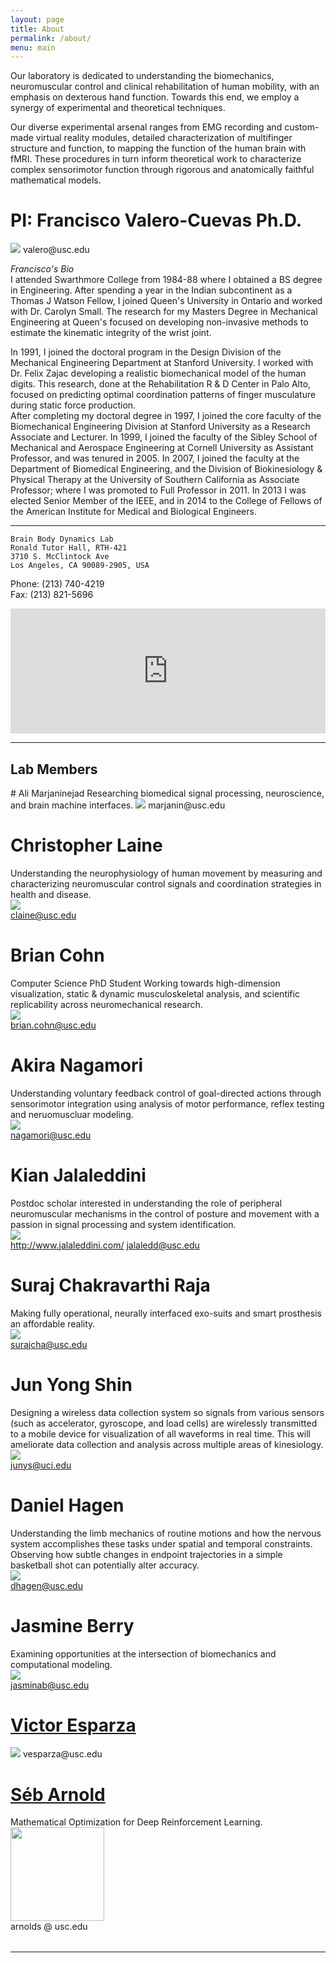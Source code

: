 ```yaml
---
layout: page
title: About
permalink: /about/
menu: main
---
```



Our laboratory is dedicated to understanding the biomechanics, neuromuscular control and clinical rehabilitation of human mobility, with an emphasis on dexterous hand function. Towards this end, we employ a synergy of experimental and theoretical techniques.

Our diverse experimental arsenal ranges from EMG recording and custom-made virtual reality modules, detailed characterization of multifinger structure and function, to mapping the function of the human brain with fMRI. These procedures in turn inform theoretical work to characterize complex sensorimotor function through rigorous and anatomically faithful mathematical models.

# PI: Francisco Valero-Cuevas Ph.D.
<img src="../Photos/francisco.jpg">  
valero@usc.edu

*Francisco's Bio*  
I attended Swarthmore College from 1984-88 where I obtained a BS degree in Engineering. After spending a year in the Indian subcontinent as a Thomas J Watson Fellow, I joined Queen's University in Ontario and worked with Dr. Carolyn Small. The research for my Masters Degree in Mechanical Engineering at Queen's focused on developing non-invasive methods to estimate the kinematic integrity of the wrist joint.

In 1991, I joined the doctoral program in the Design Division of the Mechanical Engineering Department at Stanford University. I worked with Dr. Felix Zajac developing a realistic biomechanical model of the human digits. This research, done at the Rehabilitation R & D Center in Palo Alto, focused on predicting optimal coordination patterns of finger musculature during static force production.  
After completing my doctoral degree in 1997, I joined the core faculty of the Biomechanical Engineering Division at Stanford University as a Research Associate and Lecturer. In 1999, I joined the faculty of the Sibley School of Mechanical and Aerospace Engineering at Cornell University as Assistant Professor, and was tenured in 2005. In 2007, I joined the faculty at the Department of Biomedical Engineering, and the Division of Biokinesiology & Physical Therapy at the University of Southern California as Associate Professor; where I was promoted to Full Professor in 2011. In 2013 I was elected Senior Member of the IEEE, and in 2014 to the College of Fellows of the American Institute for Medical and Biological Engineers.  

-------------------------------------------  


```
Brain Body Dynamics Lab  
Ronald Tutor Hall, RTH-421  
3710 S. McClintock Ave  
Los Angeles, CA 90089-2905, USA 
```

Phone: (213) 740-4219  
Fax: (213) 821-5696

<iframe src="https://www.google.com/maps/embed?pb=!1m18!1m12!1m3!1d3306.924975500565!2d-118.29214788478588!3d34.02013668061464!2m3!1f0!2f0!3f0!3m2!1i1024!2i768!4f13.1!3m3!1m2!1s0x80c2c7fc9ad4d9bd%3A0x7f0dfd17fcb6ec29!2s3710+McClintock+Ave%2C+Los+Angeles%2C+CA+90089!5e0!3m2!1sen!2sus!4v1453572044486" width="100%" height="200" frameborder="0" style="border:0" allowfullscreen></iframe>


-------------------------------------------


## Lab Members

<table>
# Ali Marjaninejad  
Researching biomedical signal processing, neuroscience, and brain machine interfaces.  
<img src="../Photos/ali.jpg">  
marjanin@usc.edu

# Christopher Laine
Understanding the neurophysiology of human movement by measuring and characterizing neuromuscular control signals and coordination strategies in health and disease.  
<img src="../Photos/chris.jpg">  
claine@usc.edu

# Brian Cohn
Computer Science PhD Student
Working towards high-dimension visualization, static & dynamic musculoskeletal analysis, and scientific replicability across neuromechanical research.  
<img src="../Photos/brian.jpg">  
brian.cohn@usc.edu

# Akira Nagamori
Understanding voluntary feedback control of goal-directed actions through sensorimotor integration using analysis of motor performance, reflex testing and neruomuscluar modeling.  
<img src="../Photos/akira.jpg">  
nagamori@usc.edu

# Kian Jalaleddini 
Postdoc scholar interested in understanding the role of peripheral neuromuscular mechanisms in the control of posture and movement with a passion in signal processing and system identification.  
<img src="../Photos/kian1.jpg">  
<a href="http://www.jalaleddini.com/">http://www.jalaleddini.com/</a>
<a href="mailto:jalaledd@usc.edu" target="_top">jalaledd@usc.edu</a>


# Suraj Chakravarthi Raja 
Making fully operational, neurally interfaced exo-suits and smart prosthesis an affordable reality.  
<img src="../Photos/suraj.jpg">  
surajcha@usc.edu

# Jun Yong Shin 
Designing a wireless data collection system so signals from various sensors (such as accelerator, gyroscope, and load cells) are wirelessly transmitted to a mobile device for visualization of all waveforms in real time. This will ameliorate data collection and analysis across multiple areas of kinesiology.  
<img src="../Photos/jun.jpg">  
junys@uci.edu

# Daniel Hagen 
Understanding the limb mechanics of routine motions and how the nervous system accomplishes these tasks under spatial and temporal constraints. Observing how subtle changes in endpoint trajectories in a simple basketball shot can potentially alter accuracy.  
<img src="../Photos/dan.jpg">  
dhagen@usc.edu

# Jasmine Berry
Examining opportunities at the intersection of biomechanics and computational modeling.   
<img src="../Photos/jasmine.jpg">  
jasminab@usc.edu

# [Victor Esparza](https://sites.google.com/a/usc.edu/victor/)
<img src="../Photos/victor.jpg">  
vesparza@usc.edu

# [Séb Arnold](http://seba1511.com)
Mathematical Optimization for Deep Reinforcement Learning.
<img src="../Photos/seb.png" width="150px" />  
arnolds @ usc.edu
</table>


-------------------------------------------
